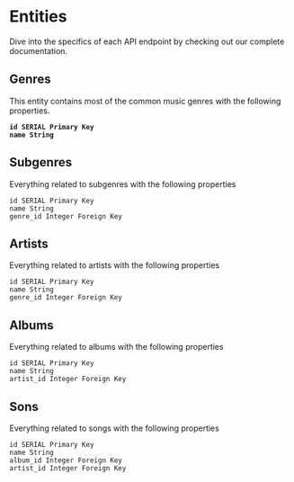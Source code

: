 # Entities

Dive into the specifics of each API endpoint by checking out our complete documentation.

## Genres

This entity contains most of the common music genres with the following properties.

<pre><code><strong>id SERIAL Primary Key
</strong><strong>name String
</strong></code></pre>

## Subgenres

Everything related to subgenres with the following properties

```
id SERIAL Primary Key
name String
genre_id Integer Foreign Key
```

## Artists

Everything related to artists with the following properties

```
id SERIAL Primary Key
name String
genre_id Integer Foreign Key
```

## Albums

Everything related to albums with the following properties

```
id SERIAL Primary Key
name String
artist_id Integer Foreign Key 
```

## Sons

Everything related to songs with the following properties

```
id SERIAL Primary Key
name String
album_id Integer Foreign Key
artist_id Integer Foreign Key
```
